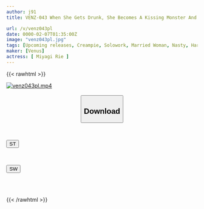 ```yaml
---
author: j91
title: VENZ-043 When She Gets Drunk, She Becomes A Kissing Monster And Becomes Extremely Erotic. Once She Sucks, She Won't Let Go Until She Ejaculates. When She Gets Horny, She Can't Stop Masturbating While Thinking Of A Dick. She Misses The Last Train And Stays Overnight For Creampie Sex. Rie Miyagi

url: /v/venz043pl
date: 0000-02-07T01:35:00Z
image: "venz043pl.jpg"
tags: [Upcoming releases, Creampie, Solowork, Married Woman, Nasty, Hardcore, Mature Woman, Kiss	]
maker: [Venus]
actress: [ Miyagi Rie ]
---
```



{{< rawhtml >}}

<div class="video" data-videoid="pending_link.html">
    <a href="javascript:;">
        <img src="/v/venz043pl/venz043pl.jpg" width="WIDTH" height="HEIGHT" alt="venz043pl.mp4" loading="lazy">
    </a>
</div>

<script type="text/javascript" src="https://j91.asia/asset/on-demand-pend.js"></script>

<br>
  <link rel="stylesheet" href="https://j91.asia/asset/bs5.css">
  
  <center>
  <button class="btn btn-primary" type="button" data-bs-toggle="collapse" data-bs-target=".multi-collapse" aria-expanded="false" aria-controls="multiCollapseExample1 multiCollapseExample2"><h2>Download</h2></button></center>
</p>
<div class="row">
  <div class="col">
    <div class="collapse multi-collapse" id="multiCollapseExample1">
      <div class="card card-body">
	      	      <br>
<div class="buttons">  
<p><a href="https://j91.asia/pending_link.html" target="_blank"><button class="btn-hover color-3"><i class="fa fa-download"></i> ST</button></a></p></div>
    </div>
  </div>
</div>
  <div class="col">
    <div class="collapse multi-collapse" id="multiCollapseExample2">
      <div class="card card-body">
	      <br>
<div class="buttons">
<p><a href="https://j91.asia/pending_link.html" target="_blank"><button class="btn-hover color-2"><i class="fa fa-download"></i> SW</button></a></p></div>
<br><br>
      </div>
    </div>
  </div>
</div>

{{< /rawhtml >}}